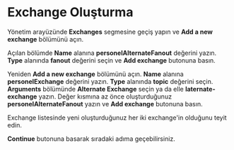 # Exchange Oluşturma

Yönetim arayüzünde **Exchanges** segmesine geçiş yapın ve **Add a new exchange** bölümünü açın.

Açılan bölümde **Name** alanına **personelAlternateFanout** değerini yazın. **Type** alanında **fanout** değerini seçin ve **Add exchange** butonuna basın.

Yeniden  **Add a new exchange** bölümünü açın. **Name** alanına **personelExchange** değerini yazın. **Type** alanında **topic** değerini seçin. **Arguments** bölümünde **Alternate Exchange** seçin ya da elle **laternate-exchange** yazın. Değer kısmına az önce oluşturduğunuz **personelAlternateFanout** yazın ve **Add exchange** butonuna basın.

Exchange listesinde yeni oluşturduğunuz her iki exchange'in olduğunu teyit edin.

**Continue** butonuna basarak sıradaki adıma geçebilirsiniz.